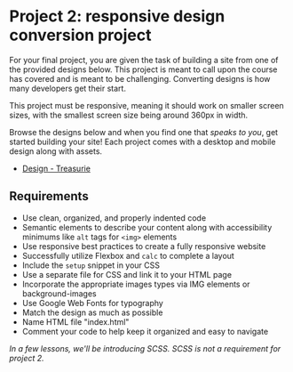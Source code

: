 # Project 2: responsive design conversion project
For your final project, you are given the task of building a site from one of the provided designs below. This project is meant to call upon the course has covered and is meant to be challenging. Converting designs is how many developers get their start.

This project must be responsive, meaning it should work on smaller screen sizes, with the smallest screen size being around 360px in width.

Browse the designs below and when you find one that *speaks to you*, get started building your site! Each project comes with a desktop and mobile design along with assets.


* [Design - Treasurie](https://hychalknotes.s3.amazonaws.com/project-2-treasurie-folder--conEd.zip)


## Requirements
* Use clean, organized, and properly indented code
* Semantic elements to describe your content along with accessibility minimums like `alt` tags for `<img>` elements
* Use responsive best practices to create a fully responsive website
* Successfully utilize Flexbox and `calc` to complete a layout
* Include the `setup` snippet in your CSS
* Use a separate file for CSS and link it to your HTML page
* Incorporate the appropriate images types via IMG elements or background-images
* Use Google Web Fonts for typography
* Match the design as much as possible
* Name HTML file "index.html"
* Comment your code to help keep it organized and easy to navigate

_In a few lessons, we'll be introducing SCSS. SCSS is not a requirement for project 2._

